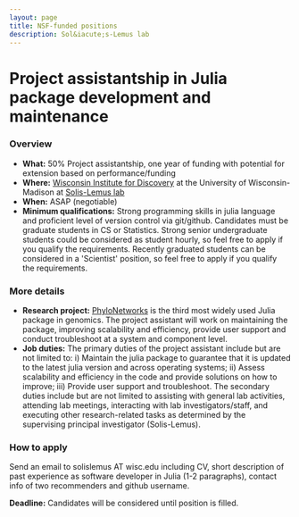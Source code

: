 ```yaml
---
layout: page
title: NSF-funded positions
description: Sol&iacute;s-Lemus lab
---
```


# Project assistantship in Julia package development and maintenance

### Overview 

- **What:** 50% Project assistantship, one year of funding with potential for extension based on performance/funding
- **Where:** [Wisconsin Institute for Discovery](https://wid.wisc.edu) at the University of Wisconsin-Madison at [Solis-Lemus lab](https://solislemuslab.github.io/)
- **When:** ASAP (negotiable)
- **Minimum qualifications:** Strong programming skills in julia language and proficient level of version control via git/github. Candidates must be graduate students in CS or Statistics. Strong senior undergraduate students could be considered as student hourly, so feel free to apply if you qualify the requirements. Recently graduated students can be considered in a 'Scientist' position, so feel free to apply if you qualify the requirements.

### More details

- **Research project:** [PhyloNetworks](https://github.com/crsl4/PhyloNetworks.jl) is the third most widely used Julia package in genomics. The project assistant will work on maintaining the package, improving scalability and efficiency, provide user support and conduct troubleshoot at a system and component level.
- **Job duties:** The primary duties of the project assistant include but are not limited to: i) Maintain the julia package to guarantee that it is updated to the latest julia version and across operating systems; ii) Assess scalability and efficiency in the code and provide solutions on how to improve; iii) Provide user support and troubleshoot. The secondary duties include but are not limited to assisting with general lab activities, attending lab meetings, interacting with lab investigators/staff, and executing other research-related tasks as determined by the supervising principal investigator (Solis-Lemus).

### How to apply
Send an email to solislemus AT wisc.edu including CV, short description of past experience as software developer in Julia (1-2 paragraphs), contact info of two recommenders and github username.

**Deadline:** Candidates will be considered until position is filled.